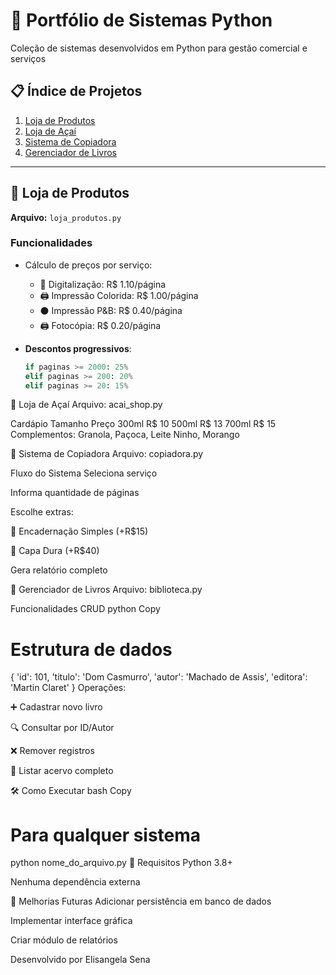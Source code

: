# 🚀 Portfólio de Sistemas Python

Coleção de sistemas desenvolvidos em Python para gestão comercial e serviços

## 📋 Índice de Projetos
1. [Loja de Produtos](#-loja-de-produtos)
2. [Loja de Açaí](#-loja-de-açaí)
3. [Sistema de Copiadora](#-sistema-de-copiadora)
4. [Gerenciador de Livros](#-gerenciador-de-livros)

---

## 🏪 Loja de Produtos
**Arquivo:** `loja_produtos.py`

### Funcionalidades
- Cálculo de preços por serviço:
  - 📄 Digitalização: R$ 1.10/página
  - 🖨️ Impressão Colorida: R$ 1.00/página
  - ⚫ Impressão P&B: R$ 0.40/página
  - 🖨️ Fotocópia: R$ 0.20/página

- **Descontos progressivos**:
  ```python
  if paginas >= 2000: 25%
  elif paginas >= 200: 20%
  elif paginas >= 20: 15%
🍇 Loja de Açaí
Arquivo: acai_shop.py

Cardápio
Tamanho	Preço
300ml	R$ 10
500ml	R$ 13
700ml	R$ 15
Complementos: Granola, Paçoca, Leite Ninho, Morango

📠 Sistema de Copiadora
Arquivo: copiadora.py

Fluxo do Sistema
Seleciona serviço

Informa quantidade de páginas

Escolhe extras:

🔖 Encadernação Simples (+R$15)

📘 Capa Dura (+R$40)

Gera relatório completo

📖 Gerenciador de Livros
Arquivo: biblioteca.py

Funcionalidades CRUD
python
Copy
# Estrutura de dados
{
    'id': 101,
    'titulo': 'Dom Casmurro',
    'autor': 'Machado de Assis',
    'editora': 'Martin Claret'
}
Operações:

➕ Cadastrar novo livro

🔍 Consultar por ID/Autor

❌ Remover registros

📜 Listar acervo completo

🛠 Como Executar
bash
Copy
# Para qualquer sistema
python nome_do_arquivo.py
📝 Requisitos
Python 3.8+

Nenhuma dependência externa

📌 Melhorias Futuras
Adicionar persistência em banco de dados

Implementar interface gráfica

Criar módulo de relatórios

Desenvolvido por Elisangela Sena


